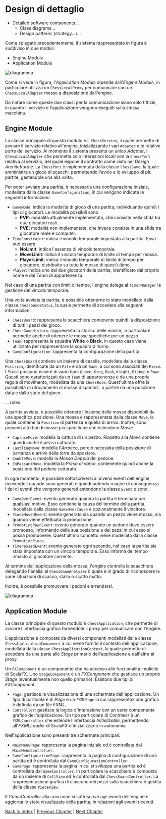 # Design di dettaglio
- Detailed software components...
  - Class diagrams...
  - Design patterns (strategy...)...

Come spiegato precedentemente, il sistema rappresentato in figura è suddiviso in due moduli:
- Engine Module
- Application Module

![diagramma](TODO)

Come si vede in figura, l'_Application Module_ dipende dall'_Engine Module_, in particolare utilizza
un `ChessLocalProxy` per comunicare con un `ChessLocalAdapter` messo a disposizione dall'engine.

Da notare come queste due classi per la comunicazione siano solo fittizie, in quanto il servizio e
l'applicazione vengono eseguiti sulla stessa macchina.

## Engine Module

La classe principale di questo modulo è il `ChessService`, il quale permette di avviare il servizio
relativo all'engine, inizializzando i vari `Adapter` e le relative porte del servizio.
Al momento il sistema presenta un unico _Adapter_, il `ChessLocalAdapter` che permette solo
interazioni locali con la `ChessPort` relativa al servizio, del quale espone il contratto
come visto nel _Design Architetturale_.
La `ChessPort` è implementata dalla classe `ChessGame`, la quale amministra un gioco di scacchi, permettendo l'avvio
e lo sviluppo di più partite, gestendole una alla volta.

Per poter avviare una partita, è necessaria una configurazione iniziale, modellata dalla classe `GameConfiguration`,
in cui vengono indicate le seguenti informazioni:
- `GameMode`: indica la modalità di gioco di una partita, individuando quindi i tipi di giocatori. Le modalità 
  possibili sono:
  - **PVP**: modalità attualmente implementata, che consiste nella sfida tra due giocatori reali.
  - **PVE**: modalità non implementata, che invece consiste in una sfida tra giocatore reale e computer.
- `TimeConstraint`: indica il vincolo temporale impostato alla partita. Esso può essere:
  - **NoLimit**: indica l'assenza di vincolo temporale.
  - **MoveLimit**: indica il vincolo temporale di limite di tempo per mossa.
  - **PlayerLimit**: indica il vincolo temporale di limite di tempo per giocatore, distribuito su tutte le mosse di 
    quest'ultimo.
- `Player`: indica uno dei due giocatori della partita, identificato dal proprio nome e dal _Team_ di appartenenza.

Nel caso di una partita con limiti di tempo, l'engine delega al `TimerManager` la gestione del vincolo temporale.

Una volta avviata la partita, è possibile ottenerne lo stato modellato dalla classe `ChessGameStatus`, la quale 
permette di accedere alle seguenti informazioni:
- `ChessBoard`: rappresenta la scacchiera contenente quindi la disposizione di tutti i pezzi del gioco.
- `ChessGameHistory`: rappresenta lo storico delle mosse, in particolare permette anche di ottenere le mosse specifiche 
  per un pezzo.
- `Team`: rappresenta la squadra **White** o **Black**. In questo caso viene utilizzata per rappresentare la squadra di 
  turno.
- `GameConfiguration`: rappresenta la configurazione della partita.

Una `ChessBoard` contiene un insieme di caselle, modellate dalla classe `Position`, identificate da un `File` e da 
un `Rank`, a cui sono associati dei `Piece`.
I `Piece` possono essere di vario tipo: `Queen`, `King`, `Rook`, `Knight`, `Bishop` e `Pawn`.
Questi sono caratterizzati da un `Team` di appartenenza e da una propria regola di movimento, modellata da una 
`ChessRule`.
Quest'ultima offre la possibilità di ritrovamento di mosse disponibili, a partire da una posizione data e dallo 
stato del gioco.

... rules

A partita avviata, è possibile ottenere l'insieme delle mosse disponibili da una specifica posizione.
Una mossa è rappresentata dalla classe `Move`, la quale contiene la `Position` di partenza e quella di arrivo.
Inoltre, sono presenti altri tipi di mosse più specifiche che estendono _Move_:
- `CaptureMove`: modella la cattura di un pezzo. Rispetto alla _Move_ contiene quindi anche il pezzo catturato.
- `CastlingMove`: modella l'_Arrocco_, perciò necessita della posizione di partenza e arrivo della torre 
  da spostare.
- `DoubleMove`: modella la _Mossa Doppia_ del pedone.
- `EnPassantMove`: modella la _Presa al varco_, contenente quindi anche la posizione del pedone catturato.


In ogni momento, è possibile sottoscriversi ai diversi eventi dell'engine, ricevendoli quando sono generati e 
quindi potendo reagire di conseguenza.
I tipi di eventi che vengono generati estendono la classe `Event` e sono:
- `GameOverEvent`: evento generato quando la partita è terminata per qualsiasi motivo. Esso contiene la causa del 
  termine della partita, modellata dalla classe `GameOverCause` e opzionalmente il vincitore.
- `PieceMovedEvent`: evento generato sia quando un pezzo viene mosso, sia quando viene effettuata la promozione.
- `PromotingPawnEvent`: evento generato quando un pedone deve essere promosso, informando della sua posizione e dei 
  pezzi in cui esso si possa promuovere. Quest'ultimo concetto viene modellato dalla classe `PromotionPiece`.
- `TimePassedEvent`: evento generato ogni secondo, nel caso la partita sia stata impostata con un vincolo temporale.
  Esso informa del tempo rimasto al giocatore corrente.

Al termine dell'applicazione della mossa, l'engine controlla la scacchiera delegando l'analisi al `ChessGameAnalyzer`
il quale è in grado di riconoscere le varie situazioni di scacco, stallo o scatto matto.

Inoltre, è possibile promuovere i pedoni e arrendersi.

![diagramma](TODO)

## Application Module

La classe principale di questo modulo è `ChessApplication`, che permette di avviare l'interfaccia grafica fornendole
il proxy per comunicare con l'engine.

L'applicazione è composta da diversi componenti modellati dalla classe `ChessApplicationComponent` a cui viene fornito
il contesto dell'applicazione, modellata dalla classe `ChessApplicationContext`, la quale permette di accedere da una 
parte allo _Stage_ primario dell'applicazione e dall'altra al proxy.

Un `FXComponent` è un componente che ha accesso alle funzionalità implicite di ScalaFX.
Uno `StageComponent` è un _FXComponent_ che gestisce un proprio _Stage_ (eventualmente non quello primario).
Esistono due tipi di _FXComponent_:
- `Page`: gestisce la visualizzazione di una schermata dell'applicazione.
  Un tipo di particolare di _Page_ è un `FXMLPage` la cui rappresentazione grafica è definita da un file _FXML_.
- `Controller`: gestisce la logica d'interazione con un certo componente grafico dell'applicazione.
  Un tipo particolare di _Controller_ è un `FXMLController` che estende l'interfaccia _Initializable_, permettendo 
  all'_FXMLLoader_ di ScalaFX d'inizializzarlo in autonomia.

Nell'applicazione sono presenti tre schermate principali:
- `MainMenuPage`: rappresenta la pagina iniziale ed è controllata dal `MainMenuController`.
- `GameConfigurationPage`: rappresenta la pagina di configurazione di una partita ed è controllata dal 
  `GameConfigurationController`.
- `GamePage`: rappresenta la pagina in cui si sviluppa una partita ed è controllata dal `GameController`. 
  In particolare la scacchiera è composta da un insieme di `CellView` ed è controllata dal `ChessBoardController`.
  La rappresentazione grafica di ciascuno dei pezzi sulla scacchiera è gestita dalla classe `PieceView`.

Il _GameController_ alla creazione si sottoscrive agli eventi dell'engine e aggiorna lo stato visualizzato della 
partita, in relazioni agli eventi ricevuti.


[Back to index](../index.md) |
[Previous Chapter](../4-architectural-design/index.md) |
[Next Chapter](../6-implementation/index.md)